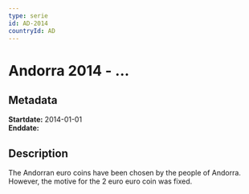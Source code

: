 ```yaml
---
type: serie
id: AD-2014
countryId: AD
---
```


# Andorra 2014 - ...

## Metadata

**Startdate:** 2014-01-01\
**Enddate:**

## Description

The Andorran euro coins have been chosen by the people of Andorra. However, the motive for the 2 euro euro coin was fixed.

